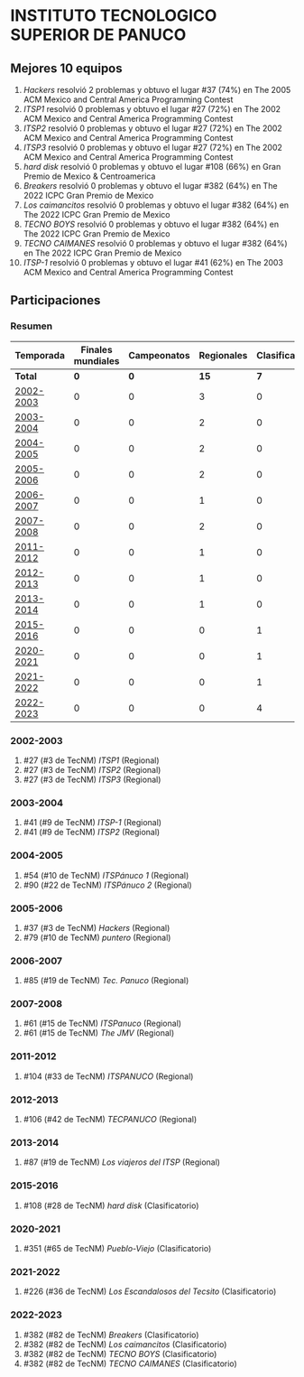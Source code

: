 ---
---

# INSTITUTO TECNOLOGICO SUPERIOR DE PANUCO

## Mejores 10 equipos

1. _Hackers_ resolvió 2 problemas y obtuvo el lugar #37 (74%) en The 2005 ACM Mexico and Central America Programming Contest
1. _ITSP1_ resolvió 0 problemas y obtuvo el lugar #27 (72%) en The 2002 ACM Mexico and Central America Programming Contest
1. _ITSP2_ resolvió 0 problemas y obtuvo el lugar #27 (72%) en The 2002 ACM Mexico and Central America Programming Contest
1. _ITSP3_ resolvió 0 problemas y obtuvo el lugar #27 (72%) en The 2002 ACM Mexico and Central America Programming Contest
1. _hard disk_ resolvió 0 problemas y obtuvo el lugar #108 (66%) en Gran Premio de Mexico & Centroamerica
1. _Breakers_ resolvió 0 problemas y obtuvo el lugar #382 (64%) en The 2022 ICPC Gran Premio de Mexico
1. _Los caimancitos_ resolvió 0 problemas y obtuvo el lugar #382 (64%) en The 2022 ICPC Gran Premio de Mexico
1. _TECNO BOYS_ resolvió 0 problemas y obtuvo el lugar #382 (64%) en The 2022 ICPC Gran Premio de Mexico
1. _TECNO CAIMANES_ resolvió 0 problemas y obtuvo el lugar #382 (64%) en The 2022 ICPC Gran Premio de Mexico
1. _ITSP-1_ resolvió 0 problemas y obtuvo el lugar #41 (62%) en The 2003 ACM Mexico and Central America Programming Contest

## Participaciones

### Resumen

| Temporada | Finales mundiales | Campeonatos | Regionales | Clasificatorios | Equipos |
| --- | --- | --- | --- | --- | --- |
| **Total** | **0** | **0** | **15** | **7** | **22** |
| [2002-2003](#2002-2003) | 0 | 0 | 3 | 0 | 3 |
| [2003-2004](#2003-2004) | 0 | 0 | 2 | 0 | 2 |
| [2004-2005](#2004-2005) | 0 | 0 | 2 | 0 | 2 |
| [2005-2006](#2005-2006) | 0 | 0 | 2 | 0 | 2 |
| [2006-2007](#2006-2007) | 0 | 0 | 1 | 0 | 1 |
| [2007-2008](#2007-2008) | 0 | 0 | 2 | 0 | 2 |
| [2011-2012](#2011-2012) | 0 | 0 | 1 | 0 | 1 |
| [2012-2013](#2012-2013) | 0 | 0 | 1 | 0 | 1 |
| [2013-2014](#2013-2014) | 0 | 0 | 1 | 0 | 1 |
| [2015-2016](#2015-2016) | 0 | 0 | 0 | 1 | 1 |
| [2020-2021](#2020-2021) | 0 | 0 | 0 | 1 | 1 |
| [2021-2022](#2021-2022) | 0 | 0 | 0 | 1 | 1 |
| [2022-2023](#2022-2023) | 0 | 0 | 0 | 4 | 4 |

### 2002-2003

1. #27 (#3 de TecNM) _ITSP1_ (Regional)
1. #27 (#3 de TecNM) _ITSP2_ (Regional)
1. #27 (#3 de TecNM) _ITSP3_ (Regional)

### 2003-2004

1. #41 (#9 de TecNM) _ITSP-1_ (Regional)
1. #41 (#9 de TecNM) _ITSP2_ (Regional)

### 2004-2005

1. #54 (#10 de TecNM) _ITSPánuco 1_ (Regional)
1. #90 (#22 de TecNM) _ITSPánuco 2_ (Regional)

### 2005-2006

1. #37 (#3 de TecNM) _Hackers_ (Regional)
1. #79 (#10 de TecNM) _puntero_ (Regional)

### 2006-2007

1. #85 (#19 de TecNM) _Tec. Panuco_ (Regional)

### 2007-2008

1. #61 (#15 de TecNM) _ITSPanuco_ (Regional)
1. #61 (#15 de TecNM) _The JMV_ (Regional)

### 2011-2012

1. #104 (#33 de TecNM) _ITSPANUCO_ (Regional)

### 2012-2013

1. #106 (#42 de TecNM) _TECPANUCO_ (Regional)

### 2013-2014

1. #87 (#19 de TecNM) _Los viajeros del ITSP_ (Regional)

### 2015-2016

1. #108 (#28 de TecNM) _hard disk_ (Clasificatorio)

### 2020-2021

1. #351 (#65 de TecNM) _Pueblo-Viejo_ (Clasificatorio)

### 2021-2022

1. #226 (#36 de TecNM) _Los Escandalosos del Tecsito_ (Clasificatorio)

### 2022-2023

1. #382 (#82 de TecNM) _Breakers_ (Clasificatorio)
1. #382 (#82 de TecNM) _Los caimancitos_ (Clasificatorio)
1. #382 (#82 de TecNM) _TECNO BOYS_ (Clasificatorio)
1. #382 (#82 de TecNM) _TECNO CAIMANES_ (Clasificatorio)



